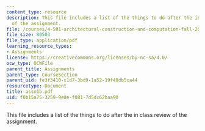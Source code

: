 ```yaml
---
content_type: resource
description: This file includes a list of the things to do after the in class review
  of the assignment.
file: /courses/4-501-architectural-construction-and-computation-fall-2005/f0b15a7532599e8ef0817d5dc62baa90_assn1b.pdf
file_size: 80503
file_type: application/pdf
learning_resource_types:
- Assignments
license: https://creativecommons.org/licenses/by-nc-sa/4.0/
ocw_type: OCWFile
parent_title: Assignments
parent_type: CourseSection
parent_uid: fe3f3410-c1d7-3bd9-1a52-19f48db5ca44
resourcetype: Document
title: assn1b.pdf
uid: f0b15a75-3259-9e8e-f081-7d5dc62baa90
---
```

This file includes a list of the things to do after the in class review of the assignment.
